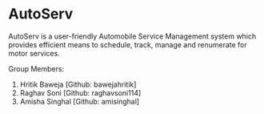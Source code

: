 # AutoServ

AutoServ is a user-friendly Automobile Service Management system which provides efficient means to schedule, track, manage and renumerate for motor services.

Group Members: 

1. Hritik Baweja        [Github: bawejahritik]
2. Raghav Soni          [Github: raghavsoni114]
3. Amisha Singhal       [Github: amisinghal]


